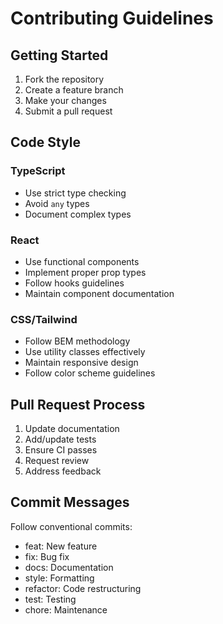# Contributing Guidelines

## Getting Started

1. Fork the repository
2. Create a feature branch
3. Make your changes
4. Submit a pull request

## Code Style

### TypeScript
- Use strict type checking
- Avoid `any` types
- Document complex types

### React
- Use functional components
- Implement proper prop types
- Follow hooks guidelines
- Maintain component documentation

### CSS/Tailwind
- Follow BEM methodology
- Use utility classes effectively
- Maintain responsive design
- Follow color scheme guidelines

## Pull Request Process

1. Update documentation
2. Add/update tests
3. Ensure CI passes
4. Request review
5. Address feedback

## Commit Messages

Follow conventional commits:
- feat: New feature
- fix: Bug fix
- docs: Documentation
- style: Formatting
- refactor: Code restructuring
- test: Testing
- chore: Maintenance
